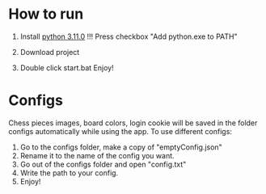 # How to run

1. Install [python 3.11.0](https://www.python.org/ftp/python/3.11.0/python-3.11.0-amd64.exe)
!!! Press checkbox "Add python.exe to PATH"

2. Download project
3. Double click start.bat
Enjoy!

# Configs
Chess pieces images, board colors, login cookie will be saved in the folder configs automatically while using the app.
To use different configs: 
1. Go to the configs folder, make a copy of "emptyConfig.json"
2. Rename it to the name of the config you want.
3. Go out of the configs folder and open "config.txt"
4. Write the path to your config.
5. Enjoy! 

